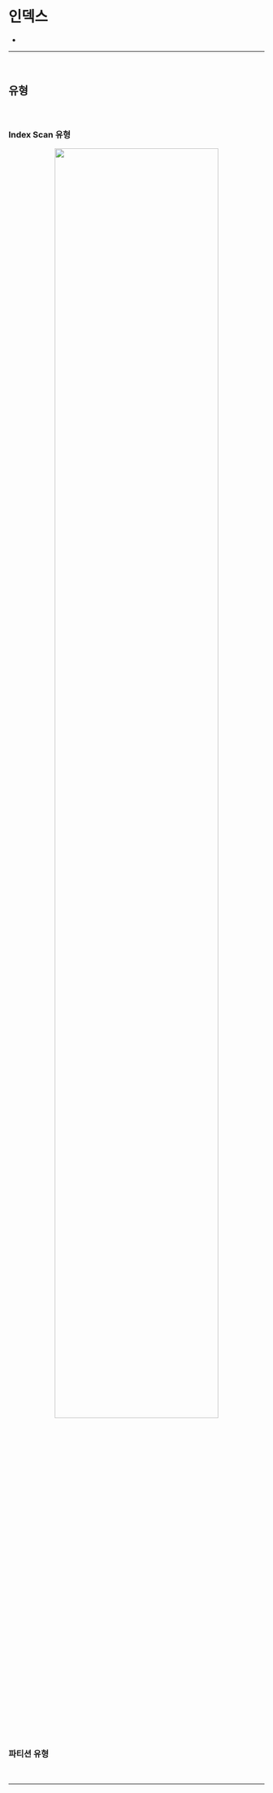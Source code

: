 # 인덱스
> 
* 

<hr>
<br>

## 유형
#### 

<br>

### Index Scan 유형

<div align="center">
  <img width="80%" src="https://github.com/user-attachments/assets/01e043be-c050-4000-86f0-44fa0a7aed6f" />
</div>

### 파티션 유형


<br>
<hr>
<br>

